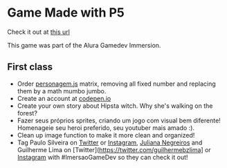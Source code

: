 # Game Made with P5

Check it out at [this url](https://paulushcgcj.github.io/imersaoaluragamedev/)

This game was part of the Alura Gamedev Immersion.

## First class

- Order [personagem.js](personagem.js) matrix, removing all fixed number and replacing them by a math mumbo jumbo.
- Create an account at [codepen.io](https://codepen.io)
- Create your own story about Hipsta witch. Why she's walking on the forest?
- Fazer seus próprios sprites, criando um jogo com visual bem diferente! Homenageie seu heroi preferido, seu youtuber mais amado :).
- Clean up image function to make it more clean and organized!
- Tag Paulo Silveira on [Twitter](https://twitter.com/paulo_caelum) or [Instagram](https://instagram.com/paulo_hipster), [Juliana Negreiros](https://twitter.com/juunegreiros) and Guilherme Lima on [Twitter](https://twitter.com/guilhermebzlima] or [Instagram](https://www.instagram.com/gui.lima.2020/) with  #ImersaoGameDev so they can check it out!

